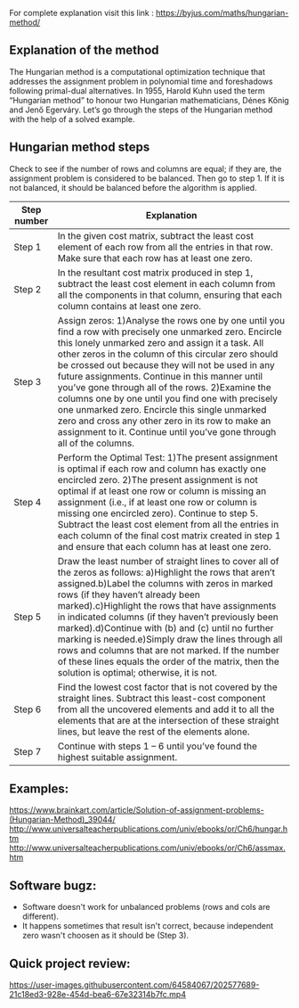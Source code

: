 For complete explanation visit this link : https://byjus.com/maths/hungarian-method/
## Explanation of the method
The Hungarian method is a computational optimization technique that addresses the assignment problem in polynomial time and foreshadows following primal-dual alternatives. In 1955, Harold Kuhn used the term “Hungarian method” to honour two Hungarian mathematicians, Dénes Kőnig and Jenő Egerváry. Let’s go through the steps of the Hungarian method with the help of a solved example.

## Hungarian method steps
Check to see if the number of rows and columns are equal; if they are, the assignment problem is considered to be balanced. Then go to step 1. If it is not balanced, it should be balanced before the algorithm is applied.

Step number  | Explanation
-------------| -------------
Step 1  | In the given cost matrix, subtract the least cost element of each row from all the entries in that row. Make sure that each row has at least one zero.
Step 2  | In the resultant cost matrix produced in step 1, subtract the least cost element in each column from all the components in that column, ensuring that each column contains at least one zero.
Step 3  | Assign zeros: 1)Analyse the rows one by one until you find a row with precisely one unmarked zero. Encircle this lonely unmarked zero and assign it a task. All other zeros in the  column of this circular zero should be crossed out because they will not be used in any future assignments. Continue in this manner until you’ve gone through all of the rows. 2)Examine the columns one by one until you find one with precisely one unmarked zero. Encircle this single unmarked zero and cross any other zero in its row to make an assignment to it. Continue until you’ve gone through all of the columns.
Step 4  | Perform the Optimal Test: 1)The present assignment is optimal if each row and column has exactly one encircled zero. 2)The present assignment is not optimal if at least one row or column is missing an assignment (i.e., if at least one row or column is missing one encircled zero). Continue to step 5. Subtract the least cost element from all the entries in each column of the final cost matrix created in step 1 and ensure that each column has at least one zero.
Step 5  | Draw the least number of straight lines to cover all of the zeros as follows: a)Highlight the rows that aren’t assigned.b)Label the columns with zeros in marked rows (if they haven’t already been marked).c)Highlight the rows that have assignments in indicated columns (if they haven’t previously been marked).d)Continue with (b) and (c) until no further marking is needed.e)Simply draw the lines through all rows and columns that are not marked. If the number of these lines equals the order of the matrix, then the solution is optimal; otherwise, it is not.
Step 6  | Find the lowest cost factor that is not covered by the straight lines. Subtract this least-cost component from all the uncovered elements and add it to all the elements that are at the intersection of these straight lines, but leave the rest of the elements alone.
Step 7  | Continue with steps 1 – 6 until you’ve found the highest suitable assignment.

## Examples:
https://www.brainkart.com/article/Solution-of-assignment-problems-(Hungarian-Method)_39044/
http://www.universalteacherpublications.com/univ/ebooks/or/Ch6/hungar.htm
http://www.universalteacherpublications.com/univ/ebooks/or/Ch6/assmax.htm

## Software bugz:
* Software doesn't work for unbalanced problems (rows and cols are different).
* It happens sometimes that result isn't correct, because independent zero wasn't choosen as it should be (Step 3).

## Quick project review:
https://user-images.githubusercontent.com/64584067/202577689-21c18ed3-928e-454d-bea6-67e32314b7fc.mp4
